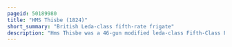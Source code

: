```yaml
---
pageid: 50189980
title: "HMS Thisbe (1824)"
short_summary: "British Leda-class fifth-rate frigate"
description: "Hms Thisbe was a 46-gun modified leda-class Fifth-Class Frigate built for the royal Navy during the 1820s. The Ship was never commissioned and spent her entire Career in Reserve or on third-line Duties. She was converted into a Depot Ship in 1850 and then into a floating Church in 1863. Thisbe was replaced in 1891 by a shore-based Establishment all Souls Chapel and sold the following Year for Scrap."
---
```

